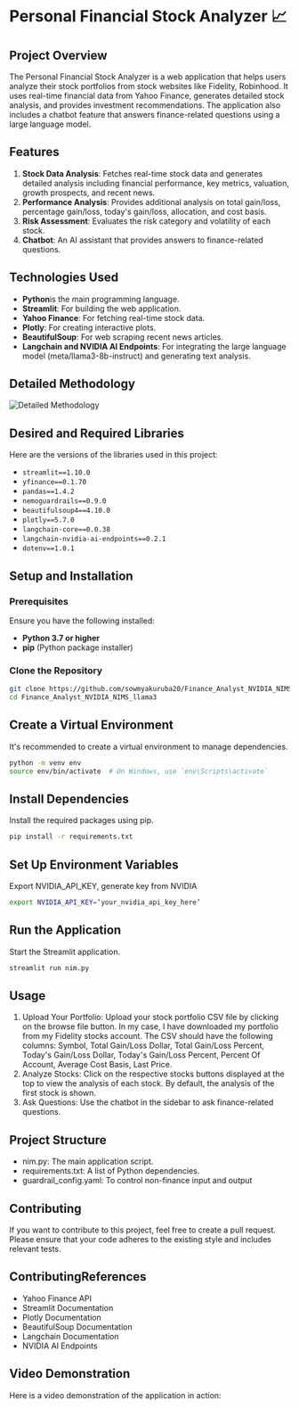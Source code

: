 # Personal Financial Stock Analyzer 📈

## Project Overview

The Personal Financial Stock Analyzer is a web application that helps users analyze their stock portfolios from stock websites like Fidelity, Robinhood. It uses real-time financial data from Yahoo Finance, generates detailed stock analysis, and provides investment recommendations. The application also includes a chatbot feature that answers finance-related questions using a large language model.

## Features

1. **Stock Data Analysis**: Fetches real-time stock data and generates detailed analysis including financial performance, key metrics, valuation, growth prospects, and recent news.
2. **Performance Analysis**: Provides additional analysis on total gain/loss, percentage gain/loss, today's gain/loss, allocation, and cost basis.
3. **Risk Assessment**: Evaluates the risk category and volatility of each stock.
4. **Chatbot**: An AI assistant that provides answers to finance-related questions.

## Technologies Used

- **Python**is the main programming language.
- **Streamlit**: For building the web application.
- **Yahoo Finance**: For fetching real-time stock data.
- **Plotly**: For creating interactive plots.
- **BeautifulSoup**: For web scraping recent news articles.
- **Langchain and NVIDIA AI Endpoints**: For integrating the large language model (meta/llama3-8b-instruct) and generating text analysis.

## Detailed Methodology

![Detailed Methodology](https://github.com/sowmyakuruba20/NVIDIAGenAI_Personal_Finance_Analyst/assets/131414180/43d1348b-4dad-4d90-a6e7-2c22aebe6487)

## Desired and Required Libraries

Here are the versions of the libraries used in this project:

- `streamlit==1.10.0`
- `yfinance==0.1.70`
- `pandas==1.4.2`
- `nemoguardrails==0.9.0`
- `beautifulsoup4==4.10.0`
- `plotly==5.7.0`
- `langchain-core==0.0.38`
- `langchain-nvidia-ai-endpoints==0.2.1`
- `dotenv==1.0.1`

## Setup and Installation

### Prerequisites

Ensure you have the following installed:

- **Python 3.7 or higher**
- **pip** (Python package installer)

### Clone the Repository

 ```sh
git clone https://github.com/sowmyakuruba20/Finance_Analyst_NVIDIA_NIMS_llama3.git
cd Finance_Analyst_NVIDIA_NIMS_llama3
```

## Create a Virtual Environment

It's recommended to create a virtual environment to manage dependencies.

```sh
python -m venv env
source env/bin/activate  # On Windows, use `env\Scripts\activate`
```

## Install Dependencies
Install the required packages using pip.
```sh
pip install -r requirements.txt
```
## Set Up Environment Variables
Export NVIDIA_API_KEY, generate key from NVIDIA
```sh
export NVIDIA_API_KEY=‘your_nvidia_api_key_here’
```
## Run the Application
Start the Streamlit application.

```sh
streamlit run nim.py
```
## Usage
1. Upload Your Portfolio: Upload your stock portfolio CSV file by clicking on the browse file button. In my case, I have downloaded my portfolio from my Fidelity stocks account. The CSV should have the following columns: Symbol, Total Gain/Loss Dollar, Total Gain/Loss Percent, Today's Gain/Loss Dollar, Today's Gain/Loss Percent, Percent Of Account, Average Cost Basis, Last Price.
2. Analyze Stocks: Click on the respective stocks buttons displayed at the top to view the analysis of each stock. By default, the analysis of the first stock is shown.
3. Ask Questions: Use the chatbot in the sidebar to ask finance-related questions.

## Project Structure
- nim.py: The main application script.
- requirements.txt: A list of Python dependencies.
- guardrail_config.yaml: To control non-finance input and output

## Contributing
If you want to contribute to this project, feel free to create a pull request. Please ensure that your code adheres to the existing style and includes relevant tests.

## ContributingReferences
- Yahoo Finance API
- Streamlit Documentation
- Plotly Documentation
- BeautifulSoup Documentation
- Langchain Documentation
- NVIDIA AI Endpoints

## Video Demonstration
Here is a video demonstration of the application in action:

